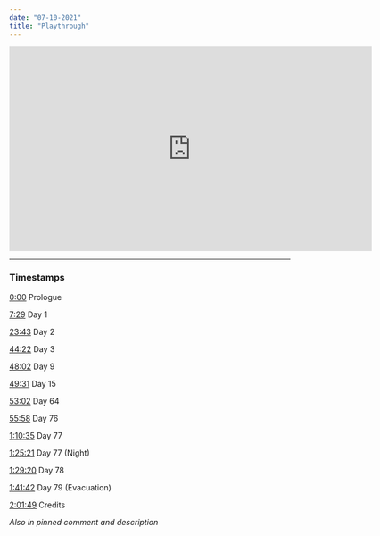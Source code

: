 ```yaml
---
date: "07-10-2021"
title: "Playthrough"
---
```


<iframe width="650" height="366" src="https://www.youtube.com/embed/WxTp-I0O8TU" title="YouTube video player" frameborder="0" allow="accelerometer; autoplay; clipboard-write; encrypted-media; gyroscope; picture-in-picture" allowfullscreen></iframe>

---

### Timestamps

[0:00](https://youtube.com/watch?v=WxTp-I0O8TU&t=0s) Prologue 

[7:29](https://youtube.com/watch?v=WxTp-I0O8TU&t=449s) Day 1 

[23:43](https://youtube.com/watch?v=WxTp-I0O8TU&t=1423s) Day 2 

[44:22](https://youtube.com/watch?v=WxTp-I0O8TU&t=2662s) Day 3 

[48:02](https://youtube.com/watch?v=WxTp-I0O8TU&t=2882s) Day 9 

[49:31](https://youtube.com/watch?v=WxTp-I0O8TU&t=2971s) Day 15 

[53:02](https://youtube.com/watch?v=WxTp-I0O8TU&t=3182s) Day 64 

[55:58](https://youtube.com/watch?v=WxTp-I0O8TU&t=3358s) Day 76 

[1:10:35](https://youtube.com/watch?v=WxTp-I0O8TU&t=4235s) Day 77 

[1:25:21](https://youtube.com/watch?v=WxTp-I0O8TU&t=5121s) Day 77 (Night) 

[1:29:20](https://youtube.com/watch?v=WxTp-I0O8TU&t=5360s) Day 78 

[1:41:42](https://youtube.com/watch?v=WxTp-I0O8TU&t=6102s) Day 79 (Evacuation) 

[2:01:49](https://youtube.com/watch?v=WxTp-I0O8TU&t=7309s) Credits

*Also in pinned comment and description*
